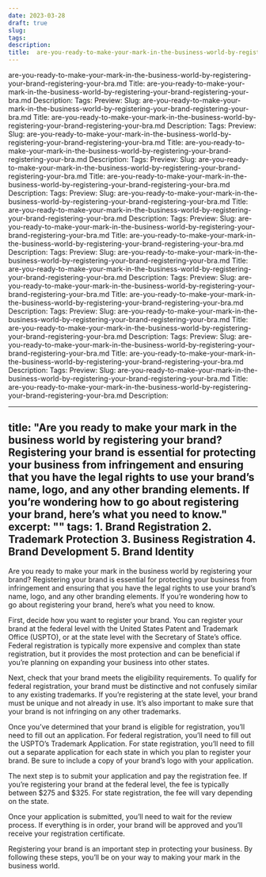 ```yaml
---
date: 2023-03-28
draft: true
slug: 
tags: 
description: 
title:  are-you-ready-to-make-your-mark-in-the-business-world-by-registering-your-brand-registering-your-bra.md
---
```

are-you-ready-to-make-your-mark-in-the-business-world-by-registering-your-brand-registering-your-bra.md
Title: are-you-ready-to-make-your-mark-in-the-business-world-by-registering-your-brand-registering-your-bra.md
Description:
Tags:
Preview:
Slug: are-you-ready-to-make-your-mark-in-the-business-world-by-registering-your-brand-registering-your-bra.md
Title: are-you-ready-to-make-your-mark-in-the-business-world-by-registering-your-brand-registering-your-bra.md
Description:
Tags:
Preview:
Slug: are-you-ready-to-make-your-mark-in-the-business-world-by-registering-your-brand-registering-your-bra.md
Title: are-you-ready-to-make-your-mark-in-the-business-world-by-registering-your-brand-registering-your-bra.md
Description:
Tags:
Preview:
Slug: are-you-ready-to-make-your-mark-in-the-business-world-by-registering-your-brand-registering-your-bra.md
Title: are-you-ready-to-make-your-mark-in-the-business-world-by-registering-your-brand-registering-your-bra.md
Description:
Tags:
Preview:
Slug: are-you-ready-to-make-your-mark-in-the-business-world-by-registering-your-brand-registering-your-bra.md
Title: are-you-ready-to-make-your-mark-in-the-business-world-by-registering-your-brand-registering-your-bra.md
Description:
Tags:
Preview:
Slug: are-you-ready-to-make-your-mark-in-the-business-world-by-registering-your-brand-registering-your-bra.md
Title: are-you-ready-to-make-your-mark-in-the-business-world-by-registering-your-brand-registering-your-bra.md
Description:
Tags:
Preview:
Slug: are-you-ready-to-make-your-mark-in-the-business-world-by-registering-your-brand-registering-your-bra.md
Title: are-you-ready-to-make-your-mark-in-the-business-world-by-registering-your-brand-registering-your-bra.md
Description:
Tags:
Preview:
Slug: are-you-ready-to-make-your-mark-in-the-business-world-by-registering-your-brand-registering-your-bra.md
Title: are-you-ready-to-make-your-mark-in-the-business-world-by-registering-your-brand-registering-your-bra.md
Description:
Tags:
Preview:
Slug: are-you-ready-to-make-your-mark-in-the-business-world-by-registering-your-brand-registering-your-bra.md
Title: are-you-ready-to-make-your-mark-in-the-business-world-by-registering-your-brand-registering-your-bra.md
Description:
Tags:
Preview:
Slug: are-you-ready-to-make-your-mark-in-the-business-world-by-registering-your-brand-registering-your-bra.md
Title: are-you-ready-to-make-your-mark-in-the-business-world-by-registering-your-brand-registering-your-bra.md
Description:
Tags:
Preview:
Slug: are-you-ready-to-make-your-mark-in-the-business-world-by-registering-your-brand-registering-your-bra.md
Title: are-you-ready-to-make-your-mark-in-the-business-world-by-registering-your-brand-registering-your-bra.md
Description:

---
title: "Are you ready to make your mark in the business world by registering your brand? Registering your brand is essential for protecting your business from infringement and ensuring that you have the legal rights to use your brand’s name, logo, and any other branding elements. If you’re wondering how to go about registering your brand, here’s what you need to know."
excerpt: ""
tags: 1. Brand Registration
2. Trademark Protection
3. Business Registration
4. Brand Development
5. Brand Identity
---

Are you ready to make your mark in the business world by registering your brand? Registering your brand is essential for protecting your business from infringement and ensuring that you have the legal rights to use your brand’s name, logo, and any other branding elements. If you’re wondering how to go about registering your brand, here’s what you need to know.

First, decide how you want to register your brand. You can register your brand at the federal level with the United States Patent and Trademark Office (USPTO), or at the state level with the Secretary of State’s office. Federal registration is typically more expensive and complex than state registration, but it provides the most protection and can be beneficial if you’re planning on expanding your business into other states.

Next, check that your brand meets the eligibility requirements. To qualify for federal registration, your brand must be distinctive and not confusely similar to any existing trademarks. If you’re registering at the state level, your brand must be unique and not already in use. It’s also important to make sure that your brand is not infringing on any other trademarks.

Once you’ve determined that your brand is eligible for registration, you’ll need to fill out an application. For federal registration, you’ll need to fill out the USPTO’s Trademark Application. For state registration, you’ll need to fill out a separate application for each state in which you plan to register your brand. Be sure to include a copy of your brand’s logo with your application.

The next step is to submit your application and pay the registration fee. If you’re registering your brand at the federal level, the fee is typically between $275 and $325. For state registration, the fee will vary depending on the state.

Once your application is submitted, you’ll need to wait for the review process. If everything is in order, your brand will be approved and you’ll receive your registration certificate.

Registering your brand is an important step in protecting your business. By following these steps, you’ll be on your way to making your mark in the business world.